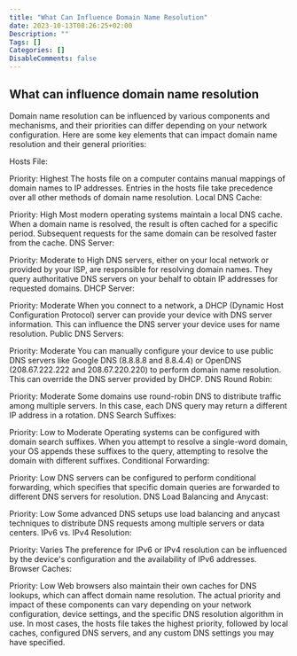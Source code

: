 ```yaml
---
title: "What Can Influence Domain Name Resolution"
date: 2023-10-13T08:26:25+02:00
Description: ""
Tags: []
Categories: []
DisableComments: false
---
```


## What can influence domain name resolution

Domain name resolution can be influenced by various components and mechanisms, and their priorities can differ depending on your network configuration. Here are some key elements that can impact domain name resolution and their general priorities:

Hosts File:

Priority: Highest
The hosts file on a computer contains manual mappings of domain names to IP addresses. Entries in the hosts file take precedence over all other methods of domain name resolution.
Local DNS Cache:

Priority: High
Most modern operating systems maintain a local DNS cache. When a domain name is resolved, the result is often cached for a specific period. Subsequent requests for the same domain can be resolved faster from the cache.
DNS Server:

Priority: Moderate to High
DNS servers, either on your local network or provided by your ISP, are responsible for resolving domain names. They query authoritative DNS servers on your behalf to obtain IP addresses for requested domains.
DHCP Server:

Priority: Moderate
When you connect to a network, a DHCP (Dynamic Host Configuration Protocol) server can provide your device with DNS server information. This can influence the DNS server your device uses for name resolution.
Public DNS Servers:

Priority: Moderate
You can manually configure your device to use public DNS servers like Google DNS (8.8.8.8 and 8.8.4.4) or OpenDNS (208.67.222.222 and 208.67.220.220) to perform domain name resolution. This can override the DNS server provided by DHCP.
DNS Round Robin:

Priority: Moderate
Some domains use round-robin DNS to distribute traffic among multiple servers. In this case, each DNS query may return a different IP address in a rotation.
DNS Search Suffixes:

Priority: Low to Moderate
Operating systems can be configured with domain search suffixes. When you attempt to resolve a single-word domain, your OS appends these suffixes to the query, attempting to resolve the domain with different suffixes.
Conditional Forwarding:

Priority: Low
DNS servers can be configured to perform conditional forwarding, which specifies that specific domain queries are forwarded to different DNS servers for resolution.
DNS Load Balancing and Anycast:

Priority: Low
Some advanced DNS setups use load balancing and anycast techniques to distribute DNS requests among multiple servers or data centers.
IPv6 vs. IPv4 Resolution:

Priority: Varies
The preference for IPv6 or IPv4 resolution can be influenced by the device's configuration and the availability of IPv6 addresses.
Browser Caches:

Priority: Low
Web browsers also maintain their own caches for DNS lookups, which can affect domain name resolution.
The actual priority and impact of these components can vary depending on your network configuration, device settings, and the specific DNS resolution algorithm in use. In most cases, the hosts file takes the highest priority, followed by local caches, configured DNS servers, and any custom DNS settings you may have specified.